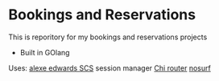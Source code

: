 # Bookings and Reservations
This is reporitory for my bookings and reservations projects
- Built in GOlang

Uses:
[alexe edwards SCS](https://github.com/alexedwards/scs/v2) session manager
[Chi router](https://github.com/go-chi/chi)
[nosurf](https://github.com/justinas/nosurf) 